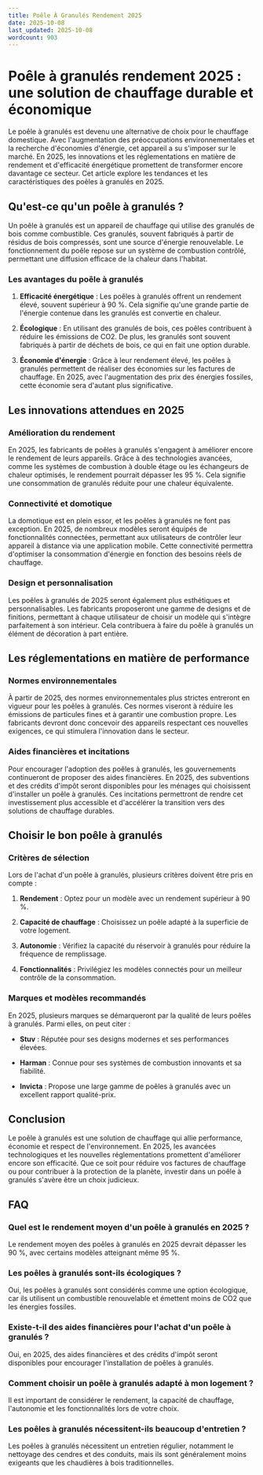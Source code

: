 ```yaml
---
title: Poêle À Granulés Rendement 2025
date: 2025-10-08
last_updated: 2025-10-08
wordcount: 903
---
```


# Poêle à granulés rendement 2025 : une solution de chauffage durable et économique

Le poêle à granulés est devenu une alternative de choix pour le chauffage domestique. Avec l'augmentation des préoccupations environnementales et la recherche d'économies d'énergie, cet appareil a su s'imposer sur le marché. En 2025, les innovations et les réglementations en matière de rendement et d'efficacité énergétique promettent de transformer encore davantage ce secteur. Cet article explore les tendances et les caractéristiques des poêles à granulés en 2025.

## Qu'est-ce qu'un poêle à granulés ?

Un poêle à granulés est un appareil de chauffage qui utilise des granulés de bois comme combustible. Ces granulés, souvent fabriqués à partir de résidus de bois compressés, sont une source d'énergie renouvelable. Le fonctionnement du poêle repose sur un système de combustion contrôlé, permettant une diffusion efficace de la chaleur dans l'habitat.

### Les avantages du poêle à granulés

1. **Efficacité énergétique** : Les poêles à granulés offrent un rendement élevé, souvent supérieur à 90 %. Cela signifie qu'une grande partie de l'énergie contenue dans les granulés est convertie en chaleur.
  
2. **Écologique** : En utilisant des granulés de bois, ces poêles contribuent à réduire les émissions de CO2. De plus, les granulés sont souvent fabriqués à partir de déchets de bois, ce qui en fait une option durable.

3. **Économie d'énergie** : Grâce à leur rendement élevé, les poêles à granulés permettent de réaliser des économies sur les factures de chauffage. En 2025, avec l'augmentation des prix des énergies fossiles, cette économie sera d'autant plus significative.

## Les innovations attendues en 2025

### Amélioration du rendement

En 2025, les fabricants de poêles à granulés s'engagent à améliorer encore le rendement de leurs appareils. Grâce à des technologies avancées, comme les systèmes de combustion à double étage ou les échangeurs de chaleur optimisés, le rendement pourrait dépasser les 95 %. Cela signifie une consommation de granulés réduite pour une chaleur équivalente.

### Connectivité et domotique

La domotique est en plein essor, et les poêles à granulés ne font pas exception. En 2025, de nombreux modèles seront équipés de fonctionnalités connectées, permettant aux utilisateurs de contrôler leur appareil à distance via une application mobile. Cette connectivité permettra d'optimiser la consommation d'énergie en fonction des besoins réels de chauffage.

### Design et personnalisation

Les poêles à granulés de 2025 seront également plus esthétiques et personnalisables. Les fabricants proposeront une gamme de designs et de finitions, permettant à chaque utilisateur de choisir un modèle qui s'intègre parfaitement à son intérieur. Cela contribuera à faire du poêle à granulés un élément de décoration à part entière.

## Les réglementations en matière de performance

### Normes environnementales

À partir de 2025, des normes environnementales plus strictes entreront en vigueur pour les poêles à granulés. Ces normes viseront à réduire les émissions de particules fines et à garantir une combustion propre. Les fabricants devront donc concevoir des appareils respectant ces nouvelles exigences, ce qui stimulera l'innovation dans le secteur.

### Aides financières et incitations

Pour encourager l'adoption des poêles à granulés, les gouvernements continueront de proposer des aides financières. En 2025, des subventions et des crédits d'impôt seront disponibles pour les ménages qui choisissent d'installer un poêle à granulés. Ces incitations permettront de rendre cet investissement plus accessible et d'accélérer la transition vers des solutions de chauffage durables.

## Choisir le bon poêle à granulés

### Critères de sélection

Lors de l'achat d'un poêle à granulés, plusieurs critères doivent être pris en compte :

1. **Rendement** : Optez pour un modèle avec un rendement supérieur à 90 %.
  
2. **Capacité de chauffage** : Choisissez un poêle adapté à la superficie de votre logement.

3. **Autonomie** : Vérifiez la capacité du réservoir à granulés pour réduire la fréquence de remplissage.

4. **Fonctionnalités** : Privilégiez les modèles connectés pour un meilleur contrôle de la consommation.

### Marques et modèles recommandés

En 2025, plusieurs marques se démarqueront par la qualité de leurs poêles à granulés. Parmi elles, on peut citer :

- **Stuv** : Réputée pour ses designs modernes et ses performances élevées.
  
- **Harman** : Connue pour ses systèmes de combustion innovants et sa fiabilité.

- **Invicta** : Propose une large gamme de poêles à granulés avec un excellent rapport qualité-prix.

## Conclusion

Le poêle à granulés est une solution de chauffage qui allie performance, économie et respect de l'environnement. En 2025, les avancées technologiques et les nouvelles réglementations promettent d'améliorer encore son efficacité. Que ce soit pour réduire vos factures de chauffage ou pour contribuer à la protection de la planète, investir dans un poêle à granulés s'avère être un choix judicieux.

## FAQ

### Quel est le rendement moyen d'un poêle à granulés en 2025 ?

Le rendement moyen des poêles à granulés en 2025 devrait dépasser les 90 %, avec certains modèles atteignant même 95 %.

### Les poêles à granulés sont-ils écologiques ?

Oui, les poêles à granulés sont considérés comme une option écologique, car ils utilisent un combustible renouvelable et émettent moins de CO2 que les énergies fossiles.

### Existe-t-il des aides financières pour l'achat d'un poêle à granulés ?

Oui, en 2025, des aides financières et des crédits d'impôt seront disponibles pour encourager l'installation de poêles à granulés.

### Comment choisir un poêle à granulés adapté à mon logement ?

Il est important de considérer le rendement, la capacité de chauffage, l'autonomie et les fonctionnalités lors de votre choix.

### Les poêles à granulés nécessitent-ils beaucoup d'entretien ?

Les poêles à granulés nécessitent un entretien régulier, notamment le nettoyage des cendres et des conduits, mais ils sont généralement moins exigeants que les chaudières à bois traditionnelles.